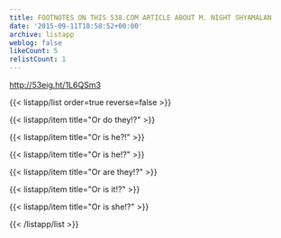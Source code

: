 ```yaml
---
title: FOOTNOTES ON THIS 538.COM ARTICLE ABOUT M. NIGHT SHYAMALAN
date: '2015-09-11T18:58:52+00:00'
archive: listapp
weblog: false
likeCount: 5
relistCount: 1
---
```


http://53eig.ht/1L6QSm3

<!--more-->

{{< listapp/list order=true reverse=false >}}

   {{< listapp/item title="Or do they!?" >}}

   {{< listapp/item title="Or is he?!" >}}

   {{< listapp/item title="Or is he!?" >}}

   {{< listapp/item title="Or are they!?" >}}

   {{< listapp/item title="Or is it!?" >}}

   {{< listapp/item title="Or is she!?" >}}

{{< /listapp/list >}}
